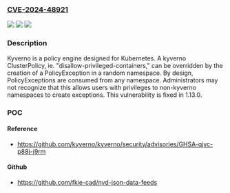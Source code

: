 ### [CVE-2024-48921](https://cve.mitre.org/cgi-bin/cvename.cgi?name=CVE-2024-48921)
![](https://img.shields.io/static/v1?label=Product&message=kyverno&color=blue)
![](https://img.shields.io/static/v1?label=Version&message=%3D%20%3C%201.13.0%20&color=brighgreen)
![](https://img.shields.io/static/v1?label=Vulnerability&message=CWE-285%3A%20Improper%20Authorization&color=brighgreen)

### Description

Kyverno is a policy engine designed for Kubernetes. A kyverno ClusterPolicy, ie. "disallow-privileged-containers," can be overridden by the creation of a PolicyException in a random namespace. By design, PolicyExceptions are consumed from any namespace. Administrators may not recognize that this allows users with privileges to non-kyverno namespaces to create exceptions. This vulnerability is fixed in 1.13.0.

### POC

#### Reference
- https://github.com/kyverno/kyverno/security/advisories/GHSA-qjvc-p88j-j9rm

#### Github
- https://github.com/fkie-cad/nvd-json-data-feeds

